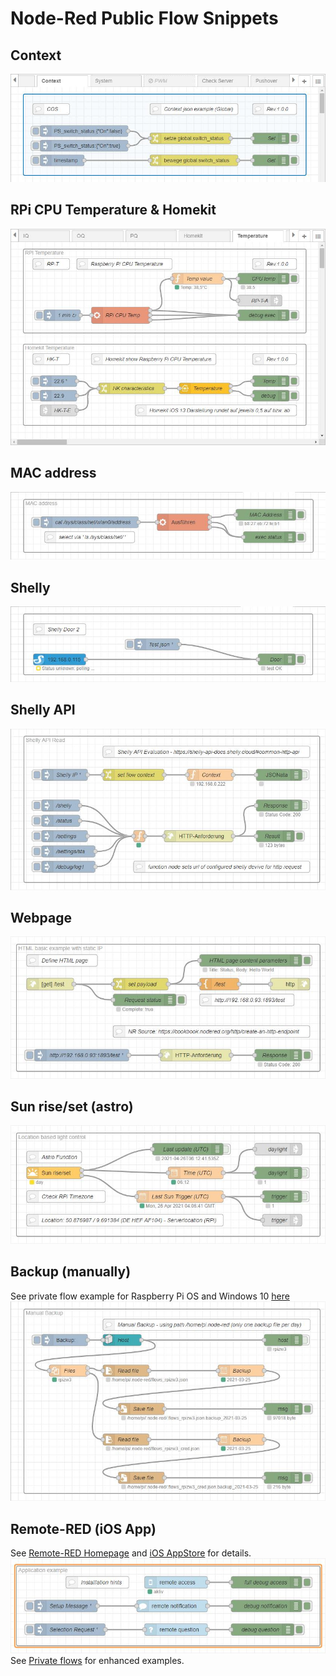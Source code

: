 # Node-Red Public Flow Snippets

## Context
[![COS](Context-Global_flows.jpg)](Context-Global_flows.json)  

## RPi CPU Temperature & Homekit
[![HK](RPi-Temp_Homekit_flows.jpg)](RPi-Temp_Homekit_flows.json)  

## MAC address
[![MAC](RPiZW3_MAC-address_flows.jpg)](RPiZW3_MAC-address_flows.json)  

## Shelly
[![Shelly](RPiZW2_Shelly_2021-02-26_flows.jpg)](RPiZW2_Shelly_2021-02-26_flows.json)  

## Shelly API
[![Shelly](flows_Shelly-API.jpg)](flows_Shelly-API.json)  

## Webpage
[![HTML](flows_webpage_tab.jpg)](flows_webpage_tab.json)  

## Sun rise/set (astro)
[![Sun](flows_sun_tab.jpg)](flows_sun_tab.json)  

## Backup (manually)
See private flow example for Raspberry Pi OS and Windows 10 [here](https://github.com/griemide/NR/blob/main/flows/readme.md)  
[![BAK](flows_Backup.jpg)](flows_Backup.json)   

## Remote-RED (iOS App)
See [Remote-RED Homepage](https://www.remote-red.com/de/home/) and [iOS AppStore](https://apps.apple.com/de/app/remote-red/id1529777665) for details.  
[![RED](flows_Remote-RED.jpg)](flows_Remote-RED.json)   
See [Private flows](https://github.com/griemide/NR/tree/main/flows) for enhanced examples.  
